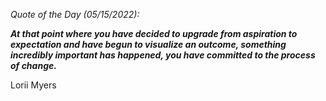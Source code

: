 *Quote of the Day (05/15/2022):*

_**At that point where you have decided to upgrade from aspiration to expectation and have begun to visualize an outcome, something incredibly important has happened, you have committed to the process of change.**_

Lorii Myers
